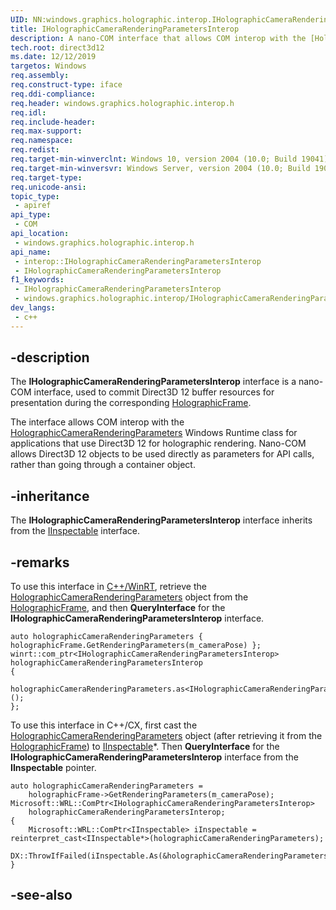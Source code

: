 ```yaml
---
UID: NN:windows.graphics.holographic.interop.IHolographicCameraRenderingParametersInterop
title: IHolographicCameraRenderingParametersInterop
description: A nano-COM interface that allows COM interop with the [HolographicCameraRenderingParameters](/uwp/api/windows.graphics.holographic.holographiccamerarenderingparameters) class for applications that use Direct3D 12 for holographic rendering.
tech.root: direct3d12
ms.date: 12/12/2019
targetos: Windows
req.assembly: 
req.construct-type: iface
req.ddi-compliance: 
req.header: windows.graphics.holographic.interop.h
req.idl: 
req.include-header: 
req.max-support: 
req.namespace: 
req.redist: 
req.target-min-winverclnt: Windows 10, version 2004 (10.0; Build 19041)
req.target-min-winversvr: Windows Server, version 2004 (10.0; Build 19041)
req.target-type: 
req.unicode-ansi: 
topic_type:
 - apiref
api_type:
 - COM
api_location:
 - windows.graphics.holographic.interop.h
api_name:
 - interop::IHolographicCameraRenderingParametersInterop
 - IHolographicCameraRenderingParametersInterop
f1_keywords:
 - IHolographicCameraRenderingParametersInterop
 - windows.graphics.holographic.interop/IHolographicCameraRenderingParametersInterop
dev_langs:
 - c++
---
```


## -description

The **IHolographicCameraRenderingParametersInterop** interface is a nano-COM interface, used to commit Direct3D 12 buffer resources for presentation during the corresponding [HolographicFrame](/uwp/api/windows.graphics.holographic.holographicframe).

The interface allows COM interop with the [HolographicCameraRenderingParameters](/uwp/api/windows.graphics.holographic.holographiccamerarenderingparameters) Windows Runtime class for applications that use Direct3D 12 for holographic rendering. Nano-COM allows Direct3D 12 objects to be used directly as parameters for API calls, rather than going through a container object.

## -inheritance

The **IHolographicCameraRenderingParametersInterop** interface inherits from the [IInspectable](../inspectable/nn-inspectable-iinspectable.md) interface.

## -remarks

To use this interface in [C++/WinRT](/windows/uwp/cpp-and-winrt-apis/), retrieve the [HolographicCameraRenderingParameters](/uwp/api/windows.graphics.holographic.holographiccamerarenderingparameters) object from the [HolographicFrame](/uwp/api/windows.graphics.holographic.holographicframe), and then **QueryInterface** for the **IHolographicCameraRenderingParametersInterop** interface.

```cppwinrt
auto holographicCameraRenderingParameters { holographicFrame.GetRenderingParameters(m_cameraPose) };
winrt::com_ptr<IHolographicCameraRenderingParametersInterop> holographicCameraRenderingParametersInterop
{
    holographicCameraRenderingParameters.as<IHolographicCameraRenderingParametersInterop>();
};
```

To use this interface in C++/CX, first cast the [HolographicCameraRenderingParameters](/uwp/api/windows.graphics.holographic.holographiccamerarenderingparameters) object (after retrieving it from the [HolographicFrame](/uwp/api/windows.graphics.holographic.holographicframe)) to [IInspectable](../inspectable/nn-inspectable-iinspectable.md)\*. Then **QueryInterface** for the **IHolographicCameraRenderingParametersInterop** interface from the **IInspectable** pointer.

```cppcx
auto holographicCameraRenderingParameters = 
    holographicFrame->GetRenderingParameters(m_cameraPose);
Microsoft::WRL::ComPtr<IHolographicCameraRenderingParametersInterop> 
    holographicCameraRenderingParametersInterop;
{
    Microsoft::WRL::ComPtr<IInspectable> iInspectable = reinterpret_cast<IInspectable*>(holographicCameraRenderingParameters);
    DX::ThrowIfFailed(iInspectable.As(&holographicCameraRenderingParametersInterop));
}
```

## -see-also